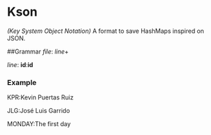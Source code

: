 # Kson
*(Key System Object Notation)*
A format to save HashMaps inspired on JSON.

##Grammar
*file*: *line*+

*line*: **id**:**id** 

### Example
KPR:Kevin Puertas Ruiz

JLG:José Luis Garrido

MONDAY:The first day
